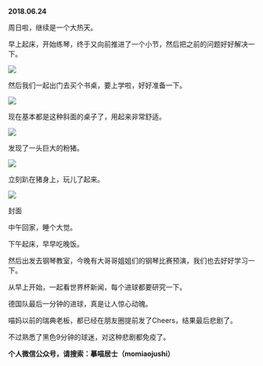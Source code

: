 
          
            
**2018.06.24**

周日啦，继续是一个大热天。

早上起床，开始练琴，终于又向前推进了一个小节，然后把之前的问题好好解决一下。




![](//upload-images.jianshu.io/upload_images/51001-4e2e271575de93b4.jpg)




然后我们一起出门去买个书桌，要上学啦，好好准备一下。




![](//upload-images.jianshu.io/upload_images/51001-b7bde9e2644cdac4.jpg)




现在基本都是这种斜面的桌子了，用起来非常舒适。




![](//upload-images.jianshu.io/upload_images/51001-871be220ca7bc5b0.jpg)




发现了一头巨大的粉猪。




![](//upload-images.jianshu.io/upload_images/51001-3515440ae0bc856b.jpg)




立刻趴在猪身上，玩儿了起来。




![](//upload-images.jianshu.io/upload_images/51001-6c72e13481eac2c8.jpg)

封面


中午回家，睡个大觉。

下午起床，早早吃晚饭。

然后出发去钢琴教室，今晚有大哥哥姐姐们的钢琴比赛预演，我们也去好好学习一下。

从早上开始，一起看世界杯新闻，每个进球都要研究一下。

德国队最后一分钟的进球，真是让人惊心动魄。

喵妈以前的瑞典老板，都已经在朋友圈提前发了Cheers，结果最后悲剧了。

不过熟悉了黑色9分钟的球迷，对这种悲剧都免疫了。


**个人微信公众号，请搜索：摹喵居士（momiaojushi）**

          
        
